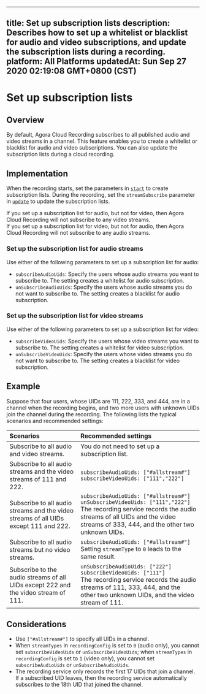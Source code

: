 
---
title: Set up subscription lists
description: Describes how to set up a whitelist or blacklist for audio and video subscriptions, and update the subscription lists during a recording.
platform: All Platforms
updatedAt: Sun Sep 27 2020 02:19:08 GMT+0800 (CST)
---
# Set up subscription lists
## Overview

By default, Agora Cloud Recording subscribes to all published audio and video streams in a channel. This feature enables you to create a whitelist or blacklist for audio and video subscriptions. You can also update the subscription lists during a cloud recording.

## Implementation

When the recording starts, set the parameters in [`start`](https://docs.agora.io/en/cloud-recording/restfulapi/#/Cloud%20Recording/start) to create subscription lists. During the recording, set the `streamSubscribe` parameter in [`update`](https://docs.agora.io/en/cloud-recording/restfulapi/#/Cloud%20Recording/update) to update the subscription lists.

 <div class="alert note">If you set up a subscription list for audio, but not for video, then Agora Cloud Recording will not subscribe to any video streams. <br>If you set up a subscription list for video, but not for audio, then Agora Cloud Recording will not subscribe to any audio streams.</div>


### Set up the subscription list for audio streams

Use either of the following parameters to set up a subscription list for audio:

- `subscribeAudioUids`: Specify the users whose audio streams you want to subscribe to. The setting creates a whitelist for audio subscription.
- `unSubscribeAudioUids`: Specify the users whose audio streams you do not want to subscribe to. The setting creates a blacklist for audio subscription.

### Set up the subscription list for video streams

Use either of the following parameters to set up a subscription list for video:

- `subscribeVideoUids`: Specify the users whose video streams you want to subscribe to. The setting creates a whitelist for video subscription.
- `unSubscribeVideoUids`: Specify the users whose video streams you do not want to subscribe to. The setting creates a blacklist for video subscription.

## Example

Suppose that four users, whose UIDs are 111, 222, 333, and 444, are in a channel when the recording begins, and two more users with unknown UIDs join the channel during the recording. The following lists the typical scenarios and recommended settings:

| Scenarios                                                    | Recommended settings                                         |
| :----------------------------------------------------------- | :----------------------------------------------------------- |
| Subscribe to all audio and video streams.                    | You do not need to set up a subscription list.               |
| Subscribe to all audio streams and the video streams of 111 and 222. | `subscribeAudioUids: ["#allstream#"]` `subscribeVideoUids: ["111","222"]` |
| Subscribe to all audio streams and the video streams of all UIDs except 111 and 222. | `subscribeAudioUids: ["#allstream#"]` `unSubscribeVideoUids: ["111","222"]`<br>The recording service records the audio streams of all UIDs and the video streams of 333, 444, and the other two unknown UIDs. |
| Subscribe to all audio streams but no video streams.         | `subscribeAudioUids: ["#allstream#"]` <br>Setting `streamType` to `0` leads to the same result. |
| Subscribe to the audio streams of all UIDs except 222 and the video stream of 111. | `unSubscribeAudioUids: ["222"]` `subscribeVideoUids: ["111"]`<br>The recording service records the audio streams of 111, 333, 444, and the other two unknown UIDs, and the video stream of 111. |

## Considerations

- Use `["#allstream#"]` to specify all UIDs in a channel.
- When `streamTypes` in `recordingConfig` is set to `0` (audio only), you cannot set `subscribeVideoUids` or `unSubscribeVideoUids`; when `streamTypes` in `recordingConfig` is set to `1` (video only), you cannot set `subscribeAudioUids` or `unSubscribeAudioUids`.
- The recording service only records the first 17 UIDs that join a channel. If a subscribed UID leaves, then the recording service automatically subscribes to the 18th UID that joined the channel.
